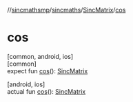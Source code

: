 //[sincmathsmp](../../../index.md)/[sincmaths](../index.md)/[SincMatrix](index.md)/[cos](cos.md)

# cos

[common, android, ios]\
[common]\
expect fun [cos](cos.md)(): [SincMatrix](index.md)

[android, ios]\
actual fun [cos](cos.md)(): [SincMatrix](index.md)
